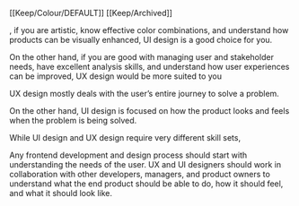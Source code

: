 [[Keep/Colour/DEFAULT]] [[Keep/Archived]] 

, if you are artistic, know effective color combinations, and understand how products can be visually enhanced, UI design is a good choice for you.

On the other hand, if you are good with managing user and stakeholder needs, have excellent analysis skills, and understand how user experiences can be improved, UX design would be more suited to you


UX design mostly deals with the user’s entire journey to solve a problem.

On the other hand, UI design is focused on how the product looks and feels when the problem is being solved.

While UI design and UX design require very different skill sets,


Any frontend development and design process should start with understanding the needs of the user. UX and UI designers should work in collaboration with other developers, managers, and product owners to understand what the end product should be able to do, how it should feel, and what it should look like.
